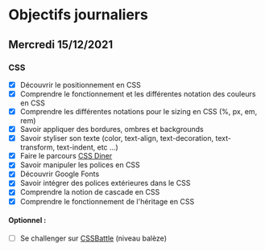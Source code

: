 # Objectifs journaliers

## Mercredi 15/12/2021

### CSS

  * [x] Découvrir le positionnement en CSS
  * [x] Comprendre le fonctionnement et les différentes notation des couleurs en CSS
  * [x] Comprendre les différentes notations pour le sizing en CSS (%, px, em, rem)
  * [x] Savoir appliquer des bordures, ombres et backgrounds
  * [x] Savoir styliser son texte (color, text-align, text-decoration, text-transform, text-indent, etc …)
  * [x] Faire le parcours [CSS Diner](https://flukeout.github.io/)
  * [x] Savoir manipuler les polices en CSS
  * [x] Découvrir Google Fonts
  * [x] Savoir intégrer des polices extérieures dans le CSS
  * [x] Comprendre la notion de cascade en CSS
  * [x] Comprendre le fonctionnement de l'héritage en CSS

#### Optionnel : 

  * [ ] Se challenger sur [CSSBattle](https://cssbattle.dev/) (niveau balèze)





